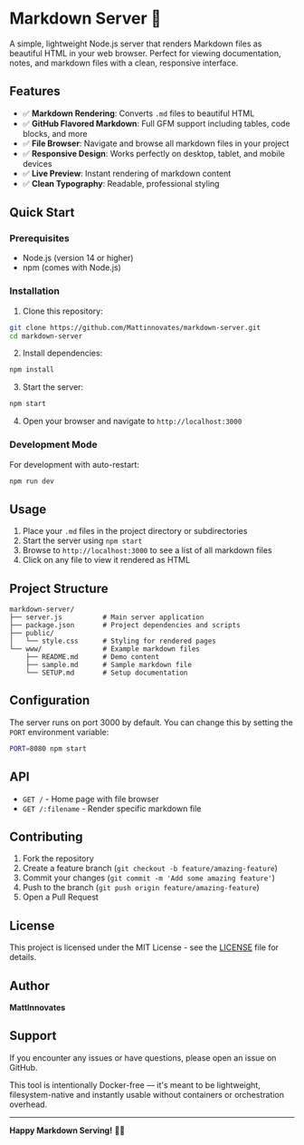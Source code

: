 # Markdown Server 🚀

A simple, lightweight Node.js server that renders Markdown files as beautiful HTML in your web browser. Perfect for viewing documentation, notes, and markdown files with a clean, responsive interface.

## Features

- ✅ **Markdown Rendering**: Converts `.md` files to beautiful HTML
- ✅ **GitHub Flavored Markdown**: Full GFM support including tables, code blocks, and more
- ✅ **File Browser**: Navigate and browse all markdown files in your project
- ✅ **Responsive Design**: Works perfectly on desktop, tablet, and mobile devices
- ✅ **Live Preview**: Instant rendering of markdown content
- ✅ **Clean Typography**: Readable, professional styling

## Quick Start

### Prerequisites

- Node.js (version 14 or higher)
- npm (comes with Node.js)

### Installation

1. Clone this repository:
```bash
git clone https://github.com/Mattinnovates/markdown-server.git
cd markdown-server
```

2. Install dependencies:
```bash
npm install
```

3. Start the server:
```bash
npm start
```

4. Open your browser and navigate to `http://localhost:3000`

### Development Mode

For development with auto-restart:
```bash
npm run dev
```

## Usage

1. Place your `.md` files in the project directory or subdirectories
2. Start the server using `npm start`
3. Browse to `http://localhost:3000` to see a list of all markdown files
4. Click on any file to view it rendered as HTML

## Project Structure

```
markdown-server/
├── server.js          # Main server application
├── package.json       # Project dependencies and scripts
├── public/
│   └── style.css      # Styling for rendered pages
└── www/               # Example markdown files
    ├── README.md      # Demo content
    ├── sample.md      # Sample markdown file
    └── SETUP.md       # Setup documentation
```

## Configuration

The server runs on port 3000 by default. You can change this by setting the `PORT` environment variable:

```bash
PORT=8080 npm start
```

## API

- `GET /` - Home page with file browser
- `GET /:filename` - Render specific markdown file

## Contributing

1. Fork the repository
2. Create a feature branch (`git checkout -b feature/amazing-feature`)
3. Commit your changes (`git commit -m 'Add some amazing feature'`)
4. Push to the branch (`git push origin feature/amazing-feature`)
5. Open a Pull Request

## License

This project is licensed under the MIT License - see the [LICENSE](LICENSE) file for details.

## Author

**MattInnovates**

## Support

If you encounter any issues or have questions, please open an issue on GitHub.

This tool is intentionally Docker-free — it's meant to be lightweight, filesystem-native and instantly usable without containers or orchestration overhead.

---

**Happy Markdown Serving!** 📝✨